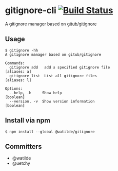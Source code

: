 # gitignore-cli [![Build Status](https://travis-ci.org/watilde/gitignore-cli.svg?branch=master)](https://travis-ci.org/watilde/gitignore-cli)
A gitignore manager based on [gitub/gitignore](https://github.com/gituhb/gitignore)

## Usage

```console
$ gitignore -hh
A gitignore manager based on gitub/gitignore

Commands:
  gitignore add   add a specified gitignore file                 [aliases: a]
  gitignore list  List all gitignore files                       [aliases: l]

Options:
  --help, -h     Show help                                             [boolean]
  --version, -v  Show version information                              [boolean]
```
## Install via npm

```console
$ npm install --global @watilde/gitignore
```

## Committers
+ @watilde
+ @uetchy
